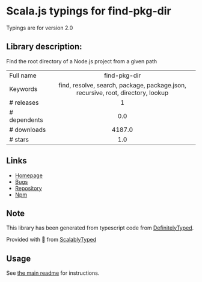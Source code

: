 
# Scala.js typings for find-pkg-dir

Typings are for version 2.0

## Library description:
Find the root directory of a Node.js project from a given path

|                    |                 |
| ------------------ | :-------------: |
| Full name          | find-pkg-dir |
| Keywords           | find, resolve, search, package, package.json, recursive, root, directory, lookup |
| # releases         | 1 |
| # dependents       | 0.0 |
| # downloads        | 4187.0 |
| # stars            | 1.0 |

## Links
- [Homepage](https://github.com/shinnn/find-pkg-dir#readme)
- [Bugs](https://github.com/shinnn/find-pkg-dir/issues)
- [Repository](https://github.com/shinnn/find-pkg-dir)
- [Npm](https://www.npmjs.com/package/find-pkg-dir)
    


## Note
This library has been generated from typescript code from [DefinitelyTyped](https://definitelytyped.org).

Provided with :purple_heart: from [ScalablyTyped](https://github.com/oyvindberg/ScalablyTyped)

## Usage
See [the main readme](../../readme.md) for instructions.


